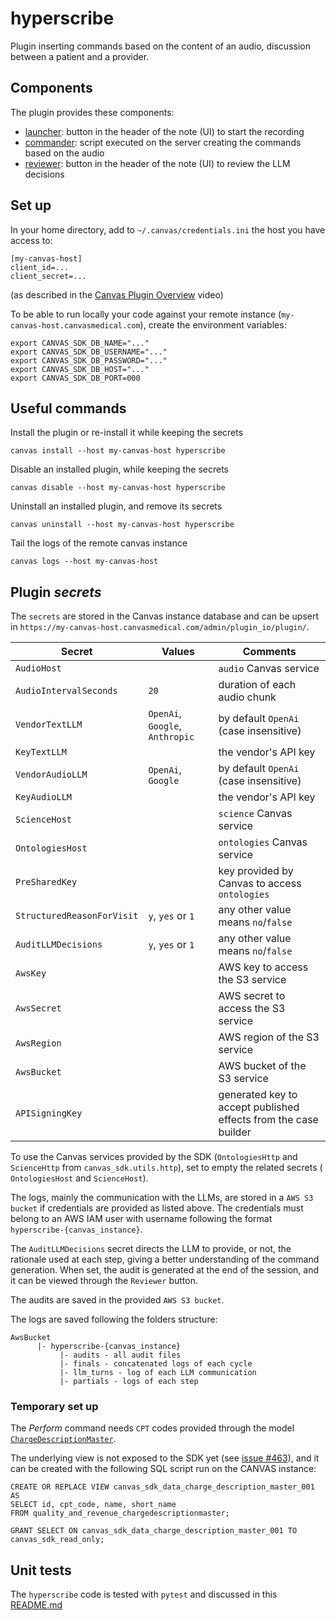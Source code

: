 hyperscribe
===========

Plugin inserting commands based on the content of an audio, discussion between a patient and a provider.

## Components

The plugin provides these components:

- [launcher](handlers/launcher.py): button in the header of the note (UI) to start the recording
- [commander](handlers/commander.py): script executed on the server creating the commands based on the audio
- [reviewer](handlers/reviewer_button.py): button in the header of the note (UI) to review the LLM decisions

## Set up

In your home directory, add to `~/.canvas/credentials.ini` the host you have access to:

```shell
[my-canvas-host]
client_id=...
client_secret=...
```

(as described in the [Canvas Plugin Overview](https://www.youtube.com/watch?v=X2JOEElq2ck) video)

To be able to run locally your code against your remote instance (`my-canvas-host.canvasmedical.com`), create the environment variables:

```shell
export CANVAS_SDK_DB_NAME="..."
export CANVAS_SDK_DB_USERNAME="..."
export CANVAS_SDK_DB_PASSWORD="..."
export CANVAS_SDK_DB_HOST="..."
export CANVAS_SDK_DB_PORT=000
```

## Useful commands

Install the plugin or re-install it while keeping the secrets

```shell
canvas install --host my-canvas-host hyperscribe 
```

Disable an installed plugin, while keeping the secrets

```shell
canvas disable --host my-canvas-host hyperscribe 
```

Uninstall an installed plugin, and remove its secrets

```shell
canvas uninstall --host my-canvas-host hyperscribe 
```

Tail the logs of the remote canvas instance

```shell
canvas logs --host my-canvas-host 
```

## Plugin _secrets_

The `secrets` are stored in the Canvas instance database and can be upsert in `https://my-canvas-host.canvasmedical.com/admin/plugin_io/plugin/`.

| Secret                     | Values                          | Comments                                                        |
|----------------------------|---------------------------------|-----------------------------------------------------------------|
| `AudioHost`                |                                 | `audio` Canvas service                                          |
| `AudioIntervalSeconds`     | `20`                            | duration of each audio chunk                                    |
| `VendorTextLLM`            | `OpenAi`, `Google`, `Anthropic` | by default `OpenAi` (case insensitive)                          |
| `KeyTextLLM`               |                                 | the vendor's API key                                            |
| `VendorAudioLLM`           | `OpenAi`, `Google`              | by default `OpenAi` (case insensitive)                          |
| `KeyAudioLLM`              |                                 | the vendor's API key                                            |
| `ScienceHost`              |                                 | `science` Canvas service                                        |
| `OntologiesHost`           |                                 | `ontologies` Canvas service                                     |
| `PreSharedKey`             |                                 | key provided by Canvas to access `ontologies`                   |
| `StructuredReasonForVisit` | `y`, `yes` or `1`               | any other value means `no`/`false`                              |
| `AuditLLMDecisions`        | `y`, `yes` or `1`               | any other value means `no`/`false`                              |
| `AwsKey`                   |                                 | AWS key to access the S3 service                                |
| `AwsSecret`                |                                 | AWS secret to access the S3 service                             |
| `AwsRegion`                |                                 | AWS region of the S3 service                                    |
| `AwsBucket`                |                                 | AWS bucket of the S3 service                                    |
| `APISigningKey`            |                                 | generated key to accept published effects from the case builder |

To use the Canvas services provided by the SDK (`OntologiesHttp` and `ScienceHttp` from `canvas_sdk.utils.http`), set to empty the related secrets (
`OntologiesHost` and `ScienceHost`).

The logs, mainly the communication with the LLMs, are stored in a `AWS S3 bucket` if credentials are provided as listed above. The credentials must belong to an AWS IAM user with username following the format `hyperscribe-{canvas_instance}`.

The `AuditLLMDecisions` secret directs the LLM to provide, or not, the rationale used at each step, giving a better understanding of the command
generation. When set, the audit is generated at the end of the session, and it can be viewed through the `Reviewer` button.

The audits are saved in the provided `AWS S3 bucket`.

The logs are saved following the folders structure:

```shell
AwsBucket
      |- hyperscribe-{canvas_instance}
           |- audits - all audit files
           |- finals - concatenated logs of each cycle
           |- llm_turns - log of each LLM communication
           |- partials - logs of each step
```

### Temporary set up

The _Perform_ command needs `CPT` codes provided through the model [`ChargeDescriptionMaster`](./handlers/temporary_data.py).

The underlying view is not exposed to the SDK yet (see [issue #463](https://github.com/canvas-medical/canvas-plugins/issues/463)), and it can be
created with the following SQL script run on the CANVAS instance:

```postgresql
CREATE OR REPLACE VIEW canvas_sdk_data_charge_description_master_001 AS
SELECT id, cpt_code, name, short_name
FROM quality_and_revenue_chargedescriptionmaster;

GRANT SELECT ON canvas_sdk_data_charge_description_master_001 TO canvas_sdk_read_only;
```

## Unit tests

The `hyperscribe` code is tested with `pytest` and discussed in this [README.md](../README.md)
